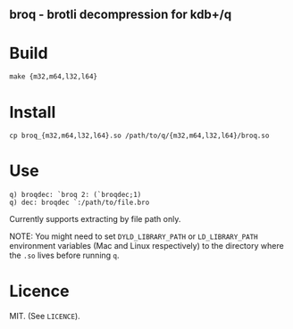 broq - brotli decompression for kdb+/q
--------------------------------------

# Build

    make {m32,m64,l32,l64}

# Install

    cp broq_{m32,m64,l32,l64}.so /path/to/q/{m32,m64,l32,l64}/broq.so

# Use

    q) broqdec: `broq 2: (`broqdec;1)
    q) dec: broqdec `:/path/to/file.bro

Currently supports extracting by file path only.

NOTE: You might need to set `DYLD_LIBRARY_PATH` or `LD_LIBRARY_PATH` environment variables
(Mac and Linux respectively) to the directory where the `.so` lives before running `q`.

# Licence

MIT. (See `LICENCE`).
